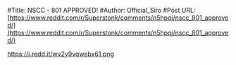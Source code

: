 #Title: NSCC - 801 APPROVED!
#Author: Official_Siro
#Post URL: [https://www.reddit.com/r/Superstonk/comments/n5hpqj/nscc_801_approved/](https://www.reddit.com/r/Superstonk/comments/n5hpqj/nscc_801_approved/)


https://i.redd.it/wv2y9vqwebx61.png